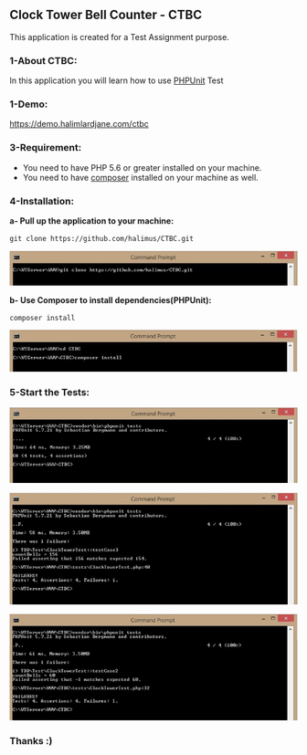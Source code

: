 ## Clock Tower Bell Counter - CTBC

This application is created for a Test Assignment purpose.

### 1-About CTBC:
In this application you will learn how to use [PHPUnit](https://phpunit.de/) Test

### 1-Demo: 
https://demo.halimlardjane.com/ctbc

### 3-Requirement:
- You need to have PHP 5.6 or greater installed on your machine.
- You need to have [composer](https://getcomposer.org/) installed on your machine as well.

### 4-Installation:

**a- Pull up the application to your machine:**

    git clone https://github.com/halimus/CTBC.git
    
![alt tag](https://github.com/halimus/etf/blob/master/public/images/CTBC/1.JPG)
    
**b- Use Composer to install dependencies(PHPUnit):**

    composer install
 
![alt tag](https://github.com/halimus/etf/blob/master/public/images/CTBC/2.JPG)
    
    
### 5-Start the Tests:

![alt tag](https://github.com/halimus/etf/blob/master/public/images/CTBC/3.JPG)
 
![alt tag](https://github.com/halimus/etf/blob/master/public/images/CTBC/4.JPG)
  
![alt tag](https://github.com/halimus/etf/blob/master/public/images/CTBC/5.JPG)


### Thanks :)








